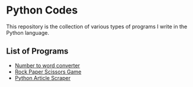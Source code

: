 # Python Codes

This repository is the collection of various types of programs I write in the Python language.

## List of Programs

- [Number to word converter](./programs/numbertoword.py)
- [Rock Paper Scissors Game](./programs/rockpaperscissors.py)
- [Python Article Scraper](articlescraper.py)
